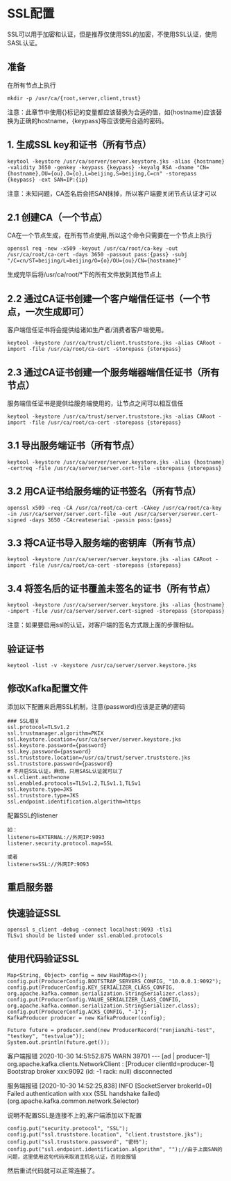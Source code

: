 # SSL配置

SSL可以用于加密和认证，但是推荐仅使用SSL的加密，不使用SSL认证，使用SASL认证。

## 准备

在所有节点上执行 
```
mkdir -p /usr/ca/{root,server,client,trust}
```

注意：此章节中使用{}标记的变量都应该替换为合适的值，如{hostname}应该替换为正确的hostname，{keypass}等应该使用合适的密码。

## 1. 生成SSL key和证书（所有节点）

```
keytool -keystore /usr/ca/server/server.keystore.jks -alias {hostname} -validity 3650 -genkey -keypass {keypass} -keyalg RSA -dname "CN={hostname},OU={ou},O={o},L=beijing,S=beijing,C=cn" -storepass {keypass} -ext SAN=IP:{ip}
```

注意：未知问题，CA签名后会把SAN抹掉，所以客户端要关闭节点认证才可以

## 2.1 创建CA（一个节点）

CA在一个节点生成，在所有节点使用,所以这个命令只需要在一个节点上执行


```
openssl req -new -x509 -keyout /usr/ca/root/ca-key -out /usr/ca/root/ca-cert -days 3650 -passout pass:{pass} -subj "/C=cn/ST=beijing/L=beijing/O={o}/OU={ou}/CN={hostname}"
```

生成完毕后将/usr/ca/root/*下的所有文件放到其他节点上

## 2.2 通过CA证书创建一个客户端信任证书（一个节点，一次生成即可）

客户端信任证书将会提供给诸如生产者/消费者客户端使用。
```
keytool -keystore /usr/ca/trust/client.truststore.jks -alias CARoot -import -file /usr/ca/root/ca-cert -storepass {storepass}
```

## 2.3 通过CA证书创建一个服务端器端信任证书（所有节点）
服务端信任证书是提供给服务端使用的，让节点之间可以相互信任
```
keytool -keystore /usr/ca/trust/server.truststore.jks -alias CARoot -import -file /usr/ca/root/ca-cert -storepass {storepass}
```

## 3.1 导出服务端证书（所有节点）
```
keytool -keystore /usr/ca/server/server.keystore.jks -alias {hostname} -certreq -file /usr/ca/server/server.cert-file -storepass {storepass}
```

## 3.2 用CA证书给服务端的证书签名（所有节点）
```
openssl x509 -req -CA /usr/ca/root/ca-cert -CAkey /usr/ca/root/ca-key -in /usr/ca/server/server.cert-file -out /usr/ca/server/server.cert-signed -days 3650 -CAcreateserial -passin pass:{pass}
```

## 3.3 将CA证书导入服务端的密钥库（所有节点）
```
keytool -keystore /usr/ca/server/server.keystore.jks -alias CARoot -import -file /usr/ca/root/ca-cert -storepass {storepass}
```

## 3.4 将签名后的证书覆盖未签名的证书（所有节点）
```
keytool -keystore /usr/ca/server/server.keystore.jks -alias {hostname} -import -file /usr/ca/server/server.cert-signed -storepass {storepass}
```

注意：如果要启用ssl的认证，对客户端的签名方式跟上面的步骤相似。

## 验证证书
```
keytool -list -v -keystore /usr/ca/server/server.keystore.jks
```

## 修改Kafka配置文件

添加以下配置来启用SSL机制，注意{password}应该是正确的密码
```
### SSL相关
ssl.protocol=TLSv1.2
ssl.trustmanager.algorithm=PKIX
ssl.keystore.location=/usr/ca/server/server.keystore.jks
ssl.keystore.password={password}
ssl.key.password={password}
ssl.truststore.location=/usr/ca/trust/server.truststore.jks
ssl.truststore.password={password}
# 不开启SSL认证，麻烦，只用SASL认证就可以了
ssl.client.auth=none
ssl.enabled.protocols=TLSv1.2,TLSv1.1,TLSv1
ssl.keystore.type=JKS
ssl.truststore.type=JKS
ssl.endpoint.identification.algorithm=https
```

配置SSL的listener
```
如：
listeners=EXTERNAL://外网IP:9093
listener.security.protocol.map=SSL

或者
listeners=SSL://外网IP:9093
```


## 重启服务器

## 快速验证SSL
```
openssl s_client -debug -connect localhost:9093 -tls1
TLSv1 should be listed under ssl.enabled.protocols
```

## 使用代码验证SSL
```
Map<String, Object> config = new HashMap<>();
config.put(ProducerConfig.BOOTSTRAP_SERVERS_CONFIG, "10.0.0.1:9092");
config.put(ProducerConfig.KEY_SERIALIZER_CLASS_CONFIG, org.apache.kafka.common.serialization.StringSerializer.class);
config.put(ProducerConfig.VALUE_SERIALIZER_CLASS_CONFIG, org.apache.kafka.common.serialization.StringSerializer.class);
config.put(ProducerConfig.ACKS_CONFIG, "-1");
KafkaProducer producer = new KafkaProducer(config);

Future future = producer.send(new ProducerRecord("renjianzhi-test", "testkey", "testvalue"));
System.out.println(future.get());
```

客户端报错
2020-10-30 14:51:52.875  WARN 39701 --- [ad | producer-1] org.apache.kafka.clients.NetworkClient   : [Producer clientId=producer-1] Bootstrap broker xxx:9092 (id: -1 rack: null) disconnected

服务端报错
[2020-10-30 14:52:25,838] INFO [SocketServer brokerId=0] Failed authentication with xxx (SSL handshake failed) (org.apache.kafka.common.network.Selector)

说明不配置SSL是连接不上的,客户端添加以下配置
```
config.put("security.protocol", "SSL");
config.put("ssl.truststore.location", "client.truststore.jks");
config.put("ssl.truststore.password", "密码");
config.put("ssl.endpoint.identification.algorithm", "");//由于上面SAN的问题，这里使用这句代码来取消主机名认证，否则会报错
```

然后重试代码就可以正常连接了。